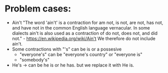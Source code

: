 





# Problem cases:


- Ain't
    "The word 'ain't' is a contraction for am not, is not, are not, has not, and have not in the common English language vernacular. In some dialects ain't is also used as a contraction of do not, does not, and did not." - https://en.wikipedia.org/wiki/Ain't
    We therefore do not include ain't.
- Some contractions with "'s" can be is or a possesive
  - "everyone's" can be "everyone's country" or "everyone is"
  - "somebody's"
- He's -> can be he is or he has. but we replace it with He is.

